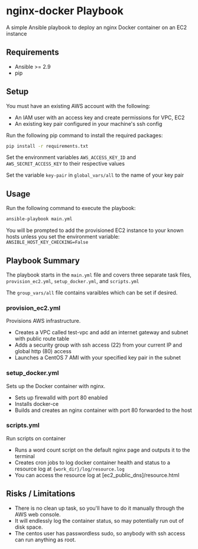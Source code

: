 # nginx-docker Playbook

A simple Ansible playbook to deploy an nginx Docker container on an EC2 instance

## Requirements

* Ansible >= 2.9
* pip

## Setup

You must have an existing AWS account with the following:
* An IAM user with an access key and create permissions for VPC, EC2
* An existing key pair configured in your machine's ssh config

Run the following pip command to install the required packages:

```bash
pip install -r requirements.txt
```

Set the environment variables ```AWS_ACCESS_KEY_ID``` and ```AWS_SECRET_ACCESS_KEY``` to their respective values

Set the variable ```key-pair``` in ```global_vars/all``` to the name of your key pair

## Usage

Run the following command to execute the playbook:
```bash
ansible-playbook main.yml
```

You will be prompted to add the provisioned EC2 instance to your known hosts unless you set the environment variable: ```ANSIBLE_HOST_KEY_CHECKING=False```

## Playbook Summary

The playbook starts in the ```main.yml``` file and covers three separate task files, ```provision_ec2.yml```, ```setup_docker.yml```, and ```scripts.yml```

The ```group_vars/all``` file contains varaibles which can be set if desired.

### provision_ec2.yml

Provisions AWS infrastructure.
* Creates a VPC called test-vpc and add an internet gateway and subnet with public route table
* Adds a security group with ssh access (22) from your current IP and global http (80) access
* Launches a CentOS 7 AMI with your specified key pair in the subnet

### setup_docker.yml

Sets up the Docker container with nginx.
* Sets up firewalld with port 80 enabled
* Installs docker-ce
* Builds and creates an nginx container with port 80 forwarded to the host

### scripts.yml

Run scripts on container
* Runs a word count script on the default nginx page and outputs it to the terminal
* Creates cron jobs to log docker container health and status to a resource log at ```{work_dir}/log/resource.log```
* You can access the resource log at [ec2_public_dns]/resource.html

## Risks / Limitations

* There is no clean up task, so you'll have to do it manually through the AWS web console.
* It will endlessly log the container status, so may potentially run out of disk space.
* The centos user has passwordless sudo, so anybody with ssh access can run anything as root.
